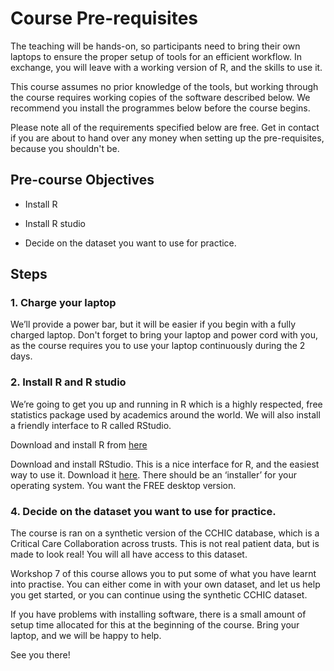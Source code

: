 # Course Pre-requisites 

The teaching will be hands-on, so participants need to bring their own laptops to ensure the proper setup of tools for an efficient workflow. In exchange, you will leave with a working version of R, and the skills to use it.

This course assumes no prior knowledge of the tools, but working through the course requires working copies of the software described below. We recommend you install the programmes below before the course begins. 

Please note all of the requirements specified below are free. Get in contact if you are about to hand over any money when setting up the pre-requisites, because you shouldn't be.

## Pre-course Objectives

- Install R

- Install R studio

- Decide on the dataset you want to use for practice.

## Steps

### 1. Charge your laptop

We’ll provide a power bar, but it will be easier if you begin with a fully charged laptop. Don't forget to bring your laptop and power cord with you, as the course requires you to use your laptop continuously during the 2 days. 

### 2. Install R and R studio

We’re going to get you up and running in R which is a highly respected, free statistics package used by academics around the world. We will also install a friendly interface to R called RStudio.

Download and install R from [here](https://cran.rstudio.com/)

Download and install RStudio. This is a nice interface for R, and the easiest way to use it. Download it [here](https://www.rstudio.com/products/rstudio/download/). There should be an ‘installer’ for your operating system. You want the FREE desktop version.


### 4. Decide on the dataset you want to use for practice.
The course is ran on a synthetic version of the CCHIC database, which is a Critical Care Collaboration across trusts. This is not real patient data, but is made to look real! You will all have access to this dataset. 

Workshop 7 of this course allows you to put some of what you have learnt into practise. You can either come in with your own dataset, and let us help you get started, or you can continue using the synthetic CCHIC dataset. 

If you have problems with installing software, there is a small amount of setup time allocated for this at the beginning of the course. Bring your laptop, and we will be happy to help.

See you there!

  
